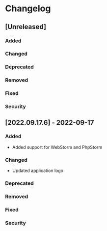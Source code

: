 # Changelog

## [Unreleased]
### Added

### Changed

### Deprecated

### Removed

### Fixed

### Security

## [2022.09.17.6] - 2022-09-17
### Added
- Added support for WebStorm and PhpStorm

### Changed
- Updated application logo

### Deprecated

### Removed

### Fixed

### Security


